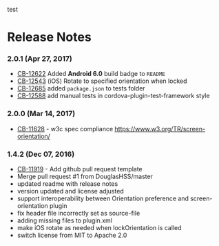 test
<!--
#
# Licensed to the Apache Software Foundation (ASF) under one
# or more contributor license agreements.  See the NOTICE file
# distributed with this work for additional information
# regarding copyright ownership.  The ASF licenses this file
# to you under the Apache License, Version 2.0 (the
# "License"); you may not use this file except in compliance
# with the License.  You may obtain a copy of the License at
#
# http://www.apache.org/licenses/LICENSE-2.0
#
# Unless required by applicable law or agreed to in writing,
# software distributed under the License is distributed on an
# "AS IS" BASIS, WITHOUT WARRANTIES OR CONDITIONS OF ANY
#  KIND, either express or implied.  See the License for the
# specific language governing permissions and limitations
# under the License.
#
-->

# Release Notes


### 2.0.1 (Apr 27, 2017)
* [CB-12622](https://issues.apache.org/jira/browse/CB-12622) Added **Android 6.0** build badge to `README`
* [CB-12543](https://issues.apache.org/jira/browse/CB-12543) (iOS) Rotate to specified orientation when locked
* [CB-12685](https://issues.apache.org/jira/browse/CB-12685) added `package.json` to tests folder
* [CB-12588](https://issues.apache.org/jira/browse/CB-12588) add manual tests in cordova-plugin-test-framework style

### 2.0.0 (Mar 14, 2017)
* [CB-11628](https://issues.apache.org/jira/browse/CB-11628) - w3c spec compliance https://www.w3.org/TR/screen-orientation/

### 1.4.2 (Dec 07, 2016)
* [CB-11919](https://issues.apache.org/jira/browse/CB-11919) - Add github pull request template
* Merge pull request #1 from DouglasHSS/master
* updated readme with release notes
* version updated and license adjusted
* support interoperability between Orientation preference and screen-orientation plugin
* fix header file incorrectly set as source-file
* adding missing files to plugin.xml
* make iOS rotate as needed when lockOrientation is called
* switch license from MIT to Apache 2.0


